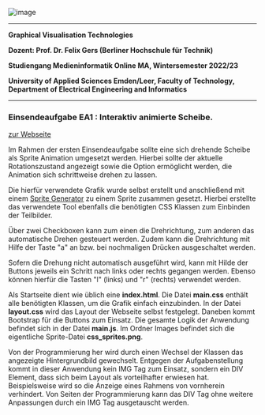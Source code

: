 ![image](https://user-images.githubusercontent.com/32162305/150810942-99672aac-99af-47ea-849b-ba263fae0c3f.png)

---

**Graphical Visualisation Technologies**

**Dozent: Prof. Dr. Felix Gers (Berliner Hochschule für Technik)**

**Studiengang Medieninformatik Online MA, Wintersemester 2022/23**

**University of Applied Sciences Emden/Leer, Faculty of Technology, Department of Electrical Engineering and
Informatics**

---

### Einsendeaufgabe EA1 : Interaktiv animierte Scheibe.

[zur Webseite](https://gvt.ckitte.de/ea1/)

Im Rahmen der ersten Einsendeaufgabe sollte eine sich drehende Scheibe als Sprite Animation umgesetzt werden. Hierbei sollte der aktuelle Rotationszustand angezeigt sowie die Option ermöglicht werden, die Animation sich schrittweise drehen zu lassen.

Die hierfür verwendete Grafik wurde selbst erstellt und anschließend mit einem [Sprite Generator](https://www.toptal.com/developers/css/sprite-generator/) zu einem Sprite zusammen gesetzt. Hierbei erstellte das verwendete Tool ebenfalls die benötigten CSS Klassen zum Einbinden der Teilbilder.

Über zwei Checkboxen kann zum einen die Drehrichtung, zum anderen das automatische Drehen gesteuert werden. Zudem kann die Drehrichtung mit Hilfe der Taste "a" an bzw. bei nochmaligen Drücken ausgeschaltet werden. 

Sofern die Drehung nicht automatisch ausgeführt wird, kann mit Hilde der Buttons jeweils ein Schritt nach links oder rechts gegangen werden. Ebenso können hierfür die Tasten "l" (links) und "r" (rechts) verwendet werden.

Als Startseite dient wie üblich eine **index.html**. Die Datei **main.css** enthält alle benötigten Klassen, um die Grafik einfach einzubinden. In der Datei **layout.css** wird das Layout der Webseite selbst festgelegt. Daneben kommt Bootstrap für die Buttons zum Einsatz. Die gesamte Logik der Anwendung befindet sich in der Datei **main.js**. Im Ordner Images befindet sich die eigentliche Sprite-Datei **css_sprites.png**. 

Von der Programmierung her wird durch einen Wechsel der Klassen das angezeigte Hintergrundbild gewechselt. Entgegen der Aufgabenstellung kommt in dieser Anwendung kein IMG Tag zum Einsatz, sondern ein DIV Element, dass sich beim Layout als vorteilhafter erwiesen hat. Beispielsweise wird so die Anzeige eines Rahmens von vornherein verhindert. Von Seiten der Programmierung kann das DIV Tag ohne weitere Anpassungen durch ein IMG Tag ausgetauscht werden.
